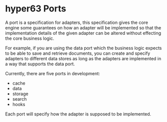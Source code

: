 # hyper63 Ports

A port is a specification for adapters, this specification gives the core engine some guarantees on how an adapter will be implemented so that the implementation details of the given adapter can be altered without effecting the core business logic.

For example, if you are using the data port which the business logic expects to be able to save and retrieve documents, you can create and specify adapters to different data stores as long as the adapters are implemented in a way that supports the data port.

Currently, there are five ports in development:

- cache
- data
- storage
- search
- hooks

Each port will specify how the adapter is supposed to be implemented.
